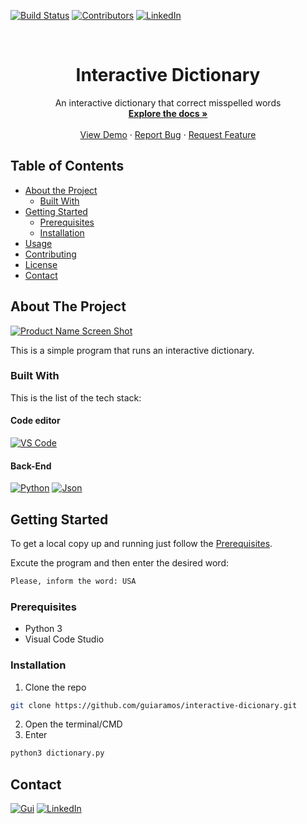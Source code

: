 <!-- PROJECT SHIELDS -->
[![Build Status][build-shield]]()
[![Contributors][contributors-shield]]()
[![LinkedIn][linkedin-shield]][linkedin-url]



<!-- PROJECT LOGO -->
<br />
<p align="center">
  <a href="https://github.com/guiaramos/interactive-dicionary.git>
    <img src="" alt="Logo" width="80" height="80">
  </a>

  <h1 align="center">Interactive Dictionary</h1>

  <p align="center">
    An interactive dictionary that correct misspelled words
    <br />
    <a href="https://github.com/guiaramos/interactive-dicionary.git"><strong>Explore the docs »</strong></a>
    <br />
    <br />
    <a href="https://github.com/guiaramos/interactive-dicionary.git">View Demo</a>
    ·
    <a href="https://github.com/guiaramos/interactive-dicionary.git/issues">Report Bug</a>
    ·
    <a href="https://github.com/guiaramos/interactive-dicionary.git/issues">Request Feature</a>
  </p>
</p>


<!-- TABLE OF CONTENTS -->
## Table of Contents

* [About the Project](#about-the-project)
  * [Built With](#built-with)
* [Getting Started](#getting-started)
  * [Prerequisites](#prerequisites)
  * [Installation](#installation)
* [Usage](#usage)
* [Contributing](#contributing)
* [License](#license)
* [Contact](#contact)


<!-- ABOUT THE PROJECT -->
## About The Project

[![Product Name Screen Shot][product-screenshot]](https://example.com)

This is a simple program that runs an interactive dictionary.

### Built With
This is the list of the tech stack:


#### Code editor
[![VS Code][VSCode-shield]][VScode-url]


#### Back-End
[![Python][Python-shield]][Python-url]
[![Json][Json-shield]][Json-url]


<!-- GETTING STARTED -->
## Getting Started

To get a local copy up and running just follow the [Prerequisites](#prerequisites).

Excute the program and then enter the desired word:
```sh
Please, inform the word: USA
```


### Prerequisites
* Python 3
* Visual Code Studio

### Installation

1. Clone the repo
```sh
git clone https://github.com/guiaramos/interactive-dicionary.git
```
2. Open the terminal/CMD
3. Enter
```sh
python3 dictionary.py
```

<!-- CONTACT -->
## Contact

[![Gui][Gui-shield]][Gui-url]
[![LinkedIn][linkedin-shield]][linkedin-url]





<!-- MARKDOWN LINKS & IMAGES -->

[build-shield]: https://img.shields.io/badge/build-passing-brightgreen.svg?style=flat-square
[contributors-shield]: https://img.shields.io/badge/contributors-1-orange.svg?style=flat-square
[license-shield]: https://img.shields.io/badge/license-MIT-blue.svg?style=flat-square
[linkedin-shield]: https://img.shields.io/badge/-LinkedIn-black.svg?style=flat-square&logo=linkedin&colorB=555
[linkedin-url]: https://www.linkedin.com/in/guilhermearamos/
[product-screenshot]: https://raw.githubusercontent.com/othneildrew/Best-README-Template/master/screenshot.png
[VSCode-shield]:https://img.shields.io/badge/-Visual%20Studio%20Code-blue.svg?logo=visual-studio-code
[VScode-url]:https://code.visualstudio.com/docs
[Python-shield]:https://img.shields.io/badge/-Python-blueviolet.svg?logo=Python
[Python-url]:https://docs.python.org/3/
[Json-shield]:https://img.shields.io/badge/-JSON-blueviolet.svg?logo=JSON
[Json-url]:https://www.json.org/
[Gui-shield]:https://img.shields.io/badge/Guilherme%20Ramos-e--Mail-lightgrey.svg
[Gui-url]:gui_aramos@outlook.com

